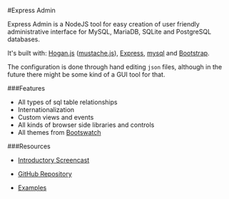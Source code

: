 #Express Admin

Express Admin is a NodeJS tool for easy creation of user friendly administrative interface for MySQL, MariaDB, SQLite and PostgreSQL databases.

It's built with: [Hogan.js][1] ([mustache.js][2]), [Express][3], [mysql][4] and [Bootstrap][5].

The configuration is done through hand editing `json` files, although in the future there might be some kind of a GUI tool for that.


###Features

- All types of sql table relationships
- Internationalization
- Custom views and events
- All kinds of browser side libraries and controls
- All themes from [Bootswatch][6]


###Resources

- [Introductory Screencast][7]
- [GitHub Repository][8]
- [Examples][9]


  [1]: http://twitter.github.io/hogan.js/
  [2]: https://github.com/janl/mustache.js/
  [3]: http://expressjs.com/
  [4]: https://github.com/felixge/node-mysql
  [5]: http://twitter.github.io/bootstrap/
  [6]: http://bootswatch.com/
  [7]: http://www.youtube.com/watch?v=1CdoCB96QNk
  [8]: https://github.com/simov/express-admin
  [9]: https://github.com/simov/express-admin-examples